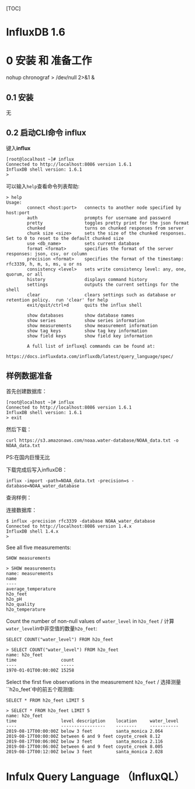 [TOC]



# InfluxDB 1.6

# 0 安装 和 准备工作

nohup chronograf > /dev/null 2>&1 &

## 0.1 安装

无

## 0.2 启动CLI命令 influx

键入**influx**

```
[root@localhost ~]# influx
Connected to http://localhost:8086 version 1.6.1
InfluxDB shell version: 1.6.1
>
```

可以输入`help`查看命令列表帮助:

```
> help
Usage:
        connect <host:port>   connects to another node specified by host:port
        auth                  prompts for username and password
        pretty                toggles pretty print for the json format
        chunked               turns on chunked responses from server
        chunk size <size>     sets the size of the chunked responses.  Set to 0 to reset to the default chunked size
        use <db_name>         sets current database
        format <format>       specifies the format of the server responses: json, csv, or column
        precision <format>    specifies the format of the timestamp: rfc3339, h, m, s, ms, u or ns
        consistency <level>   sets write consistency level: any, one, quorum, or all
        history               displays command history
        settings              outputs the current settings for the shell
        clear                 clears settings such as database or retention policy.  run 'clear' for help
        exit/quit/ctrl+d      quits the influx shell

        show databases        show database names
        show series           show series information
        show measurements     show measurement information
        show tag keys         show tag key information
        show field keys       show field key information

        A full list of influxql commands can be found at:
        https://docs.influxdata.com/influxdb/latest/query_language/spec/
```

## 样例数据准备

首先创建数据库：

```
[root@localhost ~]# influx
Connected to http://localhost:8086 version 1.6.1
InfluxDB shell version: 1.6.1
> exit
```

然后下载：

```
curl https://s3.amazonaws.com/noaa.water-database/NOAA_data.txt -o NOAA_data.txt
```

PS:在国内巨慢无比

下载完成后写入influxDB：

```
influx -import -path=NOAA_data.txt -precision=s -database=NOAA_water_database
```

查询样例：

连接数据库：

```
$ influx -precision rfc3339 -database NOAA_water_database
Connected to http://localhost:8086 version 1.4.x
InfluxDB shell 1.4.x
>
```

See all five measurements:

```
SHOW measurements
```

```
> SHOW measurements
name: measurements
name
----
average_temperature
h2o_feet
h2o_pH
h2o_quality
h2o_temperature
```

Count the number of non-null values of `water_level` in `h2o_feet` / 计算`water_level`in中非空值的数量`h2o_feet`:

```
SELECT COUNT("water_level") FROM h2o_feet
```

```
> SELECT COUNT("water_level") FROM h2o_feet
name: h2o_feet
time                 count
----                 -----
1970-01-01T00:00:00Z 15258
```

Select the first five observations in the measurement `h2o_feet` / 选择测量``h2o_feet`中的前五个观测值:

```
SELECT * FROM h2o_feet LIMIT 5
```

```
> SELECT * FROM h2o_feet LIMIT 5
name: h2o_feet
time                 level description    location     water_level
----                 -----------------    --------     -----------
2019-08-17T00:00:00Z below 3 feet         santa_monica 2.064
2019-08-17T00:00:00Z between 6 and 9 feet coyote_creek 8.12
2019-08-17T00:06:00Z below 3 feet         santa_monica 2.116
2019-08-17T00:06:00Z between 6 and 9 feet coyote_creek 8.005
2019-08-17T00:12:00Z below 3 feet         santa_monica 2.028
```

# Infulx Query Language （InfluxQL）

## 